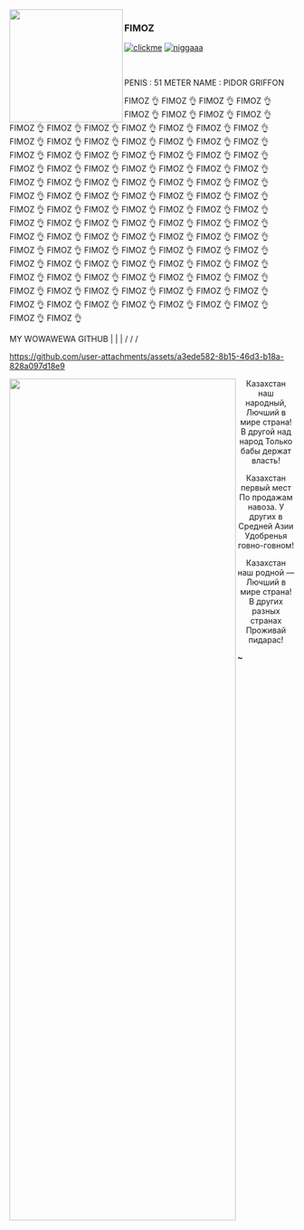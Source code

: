 <img align="left" src="https://i.imgur.com/8QouOya.png" width="200">

### FIMOZ

[![clickme](https://img.shields.io/badge/CLICK%20ME-blue)](https://gen1337.github.io/projects/2.html) [![niggaaa](https://img.shields.io/badge/NEVERLOSE.SS-8A2BE2)](https://gen1337.github.io/projects/nigga.html)

<br>

PENIS : 51 METER
NAME : PIDOR GRIFFON

FIMOZ 👌 FIMOZ 👌 FIMOZ 👌 FIMOZ 👌 FIMOZ 👌 FIMOZ 👌 FIMOZ 👌 FIMOZ 👌 FIMOZ 👌
FIMOZ 👌 FIMOZ 👌 FIMOZ 👌 FIMOZ 👌 FIMOZ 👌 FIMOZ 👌 FIMOZ 👌 FIMOZ 👌 FIMOZ 👌
FIMOZ 👌 FIMOZ 👌 FIMOZ 👌 FIMOZ 👌 FIMOZ 👌 FIMOZ 👌 FIMOZ 👌 FIMOZ 👌 FIMOZ 👌
FIMOZ 👌 FIMOZ 👌 FIMOZ 👌 FIMOZ 👌 FIMOZ 👌 FIMOZ 👌 FIMOZ 👌 FIMOZ 👌 FIMOZ 👌
FIMOZ 👌 FIMOZ 👌 FIMOZ 👌 FIMOZ 👌 FIMOZ 👌 FIMOZ 👌 FIMOZ 👌  FIMOZ 👌 FIMOZ 👌
FIMOZ 👌 FIMOZ 👌 FIMOZ 👌 FIMOZ 👌 FIMOZ 👌 FIMOZ 👌 FIMOZ 👌 FIMOZ 👌 FIMOZ 👌
FIMOZ 👌 FIMOZ 👌 FIMOZ 👌 FIMOZ 👌 FIMOZ 👌 FIMOZ 👌 FIMOZ 👌 FIMOZ 👌 FIMOZ 👌
FIMOZ 👌 FIMOZ 👌 FIMOZ 👌 FIMOZ 👌 FIMOZ 👌 FIMOZ 👌 FIMOZ 👌 FIMOZ 👌 FIMOZ 👌
FIMOZ 👌 FIMOZ 👌 FIMOZ 👌 FIMOZ 👌 FIMOZ 👌 FIMOZ 👌 FIMOZ 👌 FIMOZ 👌 FIMOZ 👌
FIMOZ 👌 FIMOZ 👌 FIMOZ 👌 FIMOZ 👌 FIMOZ 👌 FIMOZ 👌 FIMOZ 👌 FIMOZ 👌 FIMOZ 👌
FIMOZ 👌 FIMOZ 👌 FIMOZ 👌 FIMOZ 👌 FIMOZ 👌 FIMOZ 👌 FIMOZ 👌 FIMOZ 👌 FIMOZ 👌
FIMOZ 👌 FIMOZ 👌 FIMOZ 👌 FIMOZ 👌 FIMOZ 👌 FIMOZ 👌 FIMOZ 👌 FIMOZ 👌 FIMOZ 👌

MY WOWAWEWA GITHUB  |  |  |
                  \/ \/ \/



https://github.com/user-attachments/assets/a3ede582-8b15-46d3-b18a-828a097d18e9



<center>


<img align="left" src="https://upload.wikimedia.org/wikipedia/commons/thumb/d/d3/Flag_of_Kazakhstan.svg/200px-Flag_of_Kazakhstan.svg.png" width="400" height ="1488">    
Казахстан наш народный,
Лючший в мире страна!
В другой над народ
Только бабы держат власть!

Казахстан первый мест
По продажам навоза.
У других в Средней Азии
Удобренья говно-говном!

Казахстан наш родной —
Лючший в мире страна!
В других разных странах
Проживай пидарас!

</center>





**~**



